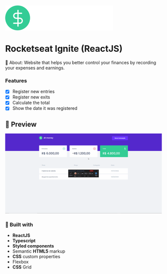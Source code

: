![](./readme-files/logo.svg)
# Rocketseat Ignite (ReactJS)
🔎 About:
Website that helps you better control your finances by recording your expenses and earnings.

### Features

- [x] Register new entries
- [x] Register new exits
- [x] Calculate the total
- [x] Show the date it was registered

## 👀 Preview

![](./readme-files/preview.gif)

### 🔨 Built with

- <strong>ReactJS</strong>
- <strong>Typescript</strong>
- <strong>Styled components</strong>
- Semantic <strong>HTML5</strong> markup
- <strong>CSS</strong> custom properties
- Flexbox
- <strong>CSS</strong> Grid